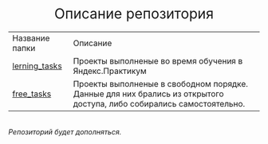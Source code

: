 <h1 style="font-weight:normal" align="center">
  &nbsp;Описание репозитория&nbsp;
</h1>

<table whidt=100% valign=top >
  <tr>
    <td whidt=35%>Название папки</td>
    <td>Описание</td>
  </tr>
  <tr>
    <td><a href="https://github.com/Pavel891/Data_analysis/tree/main/lerning_tasks">lerning_tasks</a></td>
    <td>Проекты выполненые во время обучения в Яндекс.Практикум</td>
  </tr>
  <tr>
    <td><a href="https://github.com/Pavel891/Data_analysis/tree/main/free_tasks">free_tasks</a></td>
    <td>Проекты выполненые в свободном порядке. Данные для них брались из открытого доступа, либо собирались самостоятельно.</td>
  </tr>
</table>

<br>
<i>Репозиторий будет дополняться.</i>
